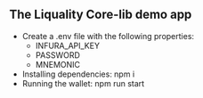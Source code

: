## The Liquality Core-lib demo app
- Create a .env file with the following properties:
  - INFURA_API_KEY
  - PASSWORD
  - MNEMONIC
- Installing dependencies: npm i
- Running the wallet: npm run start


